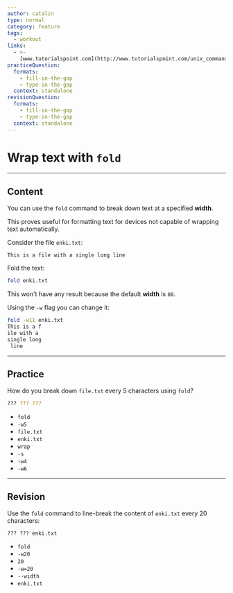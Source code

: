 ```yaml
---
author: catalin
type: normal
category: feature
tags:
  - workout
links:
  - >-
    [www.tutorialspoint.com](http://www.tutorialspoint.com/unix_commands/fold.htm){website}
practiceQuestion:
  formats:
    - fill-in-the-gap
    - type-in-the-gap
  context: standalone
revisionQuestion:
  formats:
    - fill-in-the-gap
    - type-in-the-gap
  context: standalone
---
```


# Wrap text with `fold`

---

## Content

You can use the `fold` command to break down text at a specified **width**.

This proves useful for formatting text for devices not capable of wrapping text automatically.

Consider the file `enki.txt`:

```plain-text
This is a file with a single long line
```

Fold the text:

```bash
fold enki.txt
```

This won't have any result because the default **width** is `80`.

Using the `-w` flag you can change it:

```bash
fold -w11 enki.txt
This is a f
ile with a
single long
 line
```

---

## Practice

How do you break down `file.txt` every 5 characters using `fold`?

```bash
??? ??? ???
```

- `fold`
- `-w5`
- `file.txt`
- `enki.txt`
- `wrap`
- `-s`
- `-w4`
- `-w6`

---

## Revision

Use the `fold` command to line-break the content of `enki.txt` every 20 characters:

```plain-text
??? ??? enki.txt

```

- `fold`
- `-w20`
- `20`
- `-w=20`
- `--width`
- `enki.txt`
